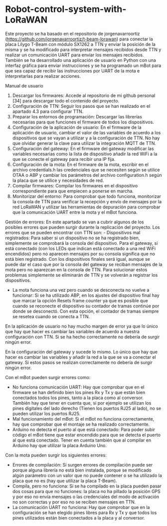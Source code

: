 # Robot-control-system-with-LoRaWAN

Este proyecto se ha basado en el repositorio de jorgenavarroortiz (https://github.com/jorgenavarroortiz/t-beam-lorawan) para conectar la placa Lilygo T-Beam con módulo SX1262 a TTN y enviar la posición de la misma y se ha modificado para interpretar mensajes recibidos desde TTN y realizar un comunicación UART para enviar los mensajes recibidos. También se ha desarrollado una aplicación de usuario en Python con una interfaz gráfica para enviar instrucciones y se ha programado un mBot para que sea capaz de recibir las instrucciones por UART de la mota e interpretarlas para realizar acciones.

Manual de usuario
1.	Descargar los firmwares: Accede al repositorio de mi github personal [34] para descargar todo el contenido del proyecto.
2.	Configuración de TTN: Seguir los pasos que se han realizado en el apartado 4.3 para configurar TTN.
3.	Preparar los entornos de programación: Descargar las librerías necesarias para que funciones el firmware de todos los dispositivos.
4.	Configuración de la aplicación de usuario: En el firmware de la aplicación de usuario, cambiar el valor de las variables de acuerdo a los dispositivos que se vayan a utilizar y a la configuración de TTN. No hay que olvidar generar la clave para utilizar la integración MQTT de TTN.
5.	Configuración del gateway: En el firmware del gateway modificar las variables necesarias como la lista de dispositivo añadir la red WiFi a la que se conecte el gateway para recibir una IP fija.
6.	Configuración de la mota: En el firmware de la mota, escribir en el archivo credentials.h las credenciales que se necesiten según se utilice OTAA o ABP y cambiar los parámetros del archivo configuration.h según la placa que se utilice y necesidades de red.
7.	Compilar firmwares: Compilar los firmwares en el dispositivo correspondiente para que empiecen a ponerse en marcha.
8.	Monitorizar del entorno: Para comprobar que todo funciona, monitorizar la consola de TTN para verificar la recepción y envío de mensajes por la red LoRaWAN y utilizar las herramientas de depuración para comprobar que la comunicación UART entre la mota y el mBot funciona.

Gestión de errores:
En este apartado se van a cubrir algunos de los posibles errores que pueden surgir durante la replicación del proyecto. Los errores que se pueden encontrar con TTN son:
	- Dispositivos mal registrados: Para saber si un dispositivo no se ha registrado bien, simplemente se comprobará la consola del dispositivo. Para el gateway, si está conectado (con los LEDs que indican está              conectado a una red WiFi encendidos) pero no aparecen mensajes por su consola significa que no está bien registrado. Con los dispositivos finales será igual, aunque se puede dar el caso que por la consola del          gateway se reciban mensajes de la mota pero no aparezcan en la consola de TTN. Para solucionar estos problemas simplemente se eliminarán de TTN y se volverán a registrar los dispositivos.
  - La mota funciona una vez pero cuando se desconecta no vuelve a funcionar: Si se ha utilizado ABP, en los ajustes del dispositivo final hay que marcar la opción Resets frame counter ya que es posible que cuando se      reconecte el dispositivo su contador de tramas continúe por donde se desconectó. Con esta opción, el contador de tramas siempre se resetea cuando se conecta a TTN.

En la aplicación de usuario no hay mucho margen de error ya que lo único que hay que hacer es cambiar las variables de acuerdo a nuestra configuración con TTN. Si se ha hecho correctamente no debería de surgir ningún error.

En la configuración del gateway y sucede lo mismo. Lo único que hay que hacer es cambiar las variables y añadir la red a la que se va a conectar el gateway. Si estos pasos se realizan correctamente no debería de surgir ningún error.

Con el mBot pueden surgir errores como:
  - No funciona comunicación UART: Hay que comprobar que en el firmware se han definido bien los pines Rx y Tx y que están bien conectados todos los pines, tanto a la placa como al conversor. También hay que tener en      cuenta que, si por ejemplo se utilizan los pines digitales del lado derecho (Tienen los puertos RJ25 al lado), no se pueden utilizar los puertos RJ25.
  - Mal funcionamiento del mBot: Si el mBot no funciona correctamente, hay que comprobar que el montaje se ha realizado correctamente.
  - Arduino no detecta el puerto al que está conectado: Para poder subir código el mBot tiene que estar encendido para que se detecta el puerto al que está conectado. Tener en cuenta también que al compilar en Arduino     hay que utilizar la placa Arduino Uno.

Con la mota pueden surgir los siguientes errores:
  - Errores de compilación: Si surgen errores de compilación puede ser porque alguna librería no está bien instalada, porque se modificado algún parámetro con un valor que no puede contener o se ha utilizado la placa      que no es (hay que utilizar la placa T-Beam).
  - Compila, pero no funciona: Si se ha compilado en la placa pueden pasar dos cosas para que no funciones: la placa no ha pillado la posición GPS y por eso no envía mensajes o las credenciales del modo de activación      no son correctas y por eso no se reciben mensajes en TTN.
  - La comunicación UART no funciona: Hay que comprobar que en la configuración se han elegido pines libres para Rx y Tx y que todos los pines utilizados están bien conectados a la placa y al conversor.
